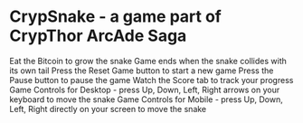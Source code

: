 # CrypSnake - a game part of CrypThor ArcAde Saga
Eat the Bitcoin to grow the snake
Game ends when the snake collides with its own tail
Press the Reset Game button to start a new game
Press the Pause button to pause the game 
Watch the Score tab to track your progress
Game Controls for Desktop - press Up, Down, Left, Right arrows on your keyboard to move the snake
Game Controls for Mobile - press Up, Down, Left, Right directly on your screen to move the snake
